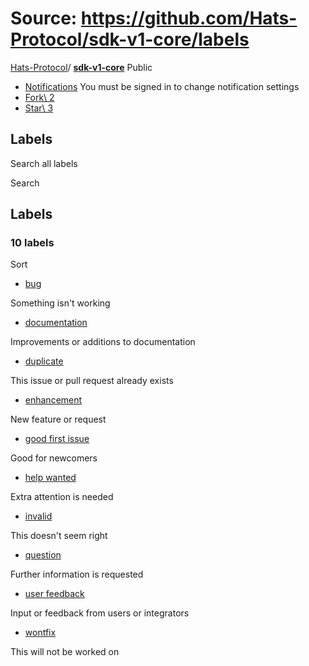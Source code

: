 # Source: https://github.com/Hats-Protocol/sdk-v1-core/labels

[Hats-Protocol](https://github.com/Hats-Protocol)/ **[sdk-v1-core](https://github.com/Hats-Protocol/sdk-v1-core)** Public

- [Notifications](https://github.com/login?return_to=%2FHats-Protocol%2Fsdk-v1-core) You must be signed in to change notification settings
- [Fork\\
2](https://github.com/login?return_to=%2FHats-Protocol%2Fsdk-v1-core)
- [Star\\
3](https://github.com/login?return_to=%2FHats-Protocol%2Fsdk-v1-core)


## Labels

Search all labels

Search

## Labels

### 10 labels

Sort

- [bug](https://github.com/Hats-Protocol/sdk-v1-core/issues?q=state%3Aopen%20label%3Abug)



Something isn't working

- [documentation](https://github.com/Hats-Protocol/sdk-v1-core/issues?q=state%3Aopen%20label%3Adocumentation)



Improvements or additions to documentation

- [duplicate](https://github.com/Hats-Protocol/sdk-v1-core/issues?q=state%3Aopen%20label%3Aduplicate)



This issue or pull request already exists

- [enhancement](https://github.com/Hats-Protocol/sdk-v1-core/issues?q=state%3Aopen%20label%3Aenhancement)



New feature or request

- [good first issue](https://github.com/Hats-Protocol/sdk-v1-core/issues?q=state%3Aopen%20label%3A%22good%20first%20issue%22)



Good for newcomers

- [help wanted](https://github.com/Hats-Protocol/sdk-v1-core/issues?q=state%3Aopen%20label%3A%22help%20wanted%22)



Extra attention is needed

- [invalid](https://github.com/Hats-Protocol/sdk-v1-core/issues?q=state%3Aopen%20label%3Ainvalid)



This doesn't seem right

- [question](https://github.com/Hats-Protocol/sdk-v1-core/issues?q=state%3Aopen%20label%3Aquestion)



Further information is requested

- [user feedback](https://github.com/Hats-Protocol/sdk-v1-core/issues?q=state%3Aopen%20label%3A%22user%20feedback%22)



Input or feedback from users or integrators

- [wontfix](https://github.com/Hats-Protocol/sdk-v1-core/issues?q=state%3Aopen%20label%3Awontfix)



This will not be worked on
